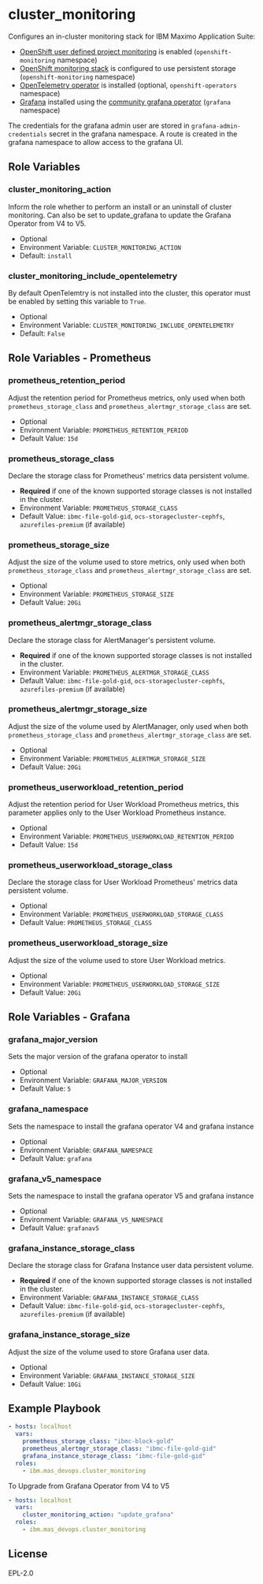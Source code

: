cluster_monitoring
===============================================================================
Configures an in-cluster monitoring stack for IBM Maximo Application Suite:

- [OpenShift user defined project monitoring](https://access.redhat.com/documentation/en-us/openshift_container_platform/4.12/html/monitoring/enabling-monitoring-for-user-defined-projects) is enabled (`openshift-monitoring` namespace)
- [OpenShift monitoring stack](https://access.redhat.com/documentation/en-us/openshift_container_platform/4.12/html/monitoring/index) is configured to use persistent storage (`openshift-monitoring` namespace)
- [OpenTelemetry operator](https://github.com/open-telemetry/opentelemetry-operator) is installed (optional, `openshift-operators` namespace)
- [Grafana](https://grafana.com/) installed using the [community grafana operator](https://github.com/grafana-operator/grafana-operator) (`grafana` namespace)

The credentials for the grafana admin user are stored in `grafana-admin-credentials` secret in the grafana namespace. A route  is created in the grafana namespace to allow access to the grafana UI.


Role Variables
-------------------------------------------------------------------------------
### cluster_monitoring_action
Inform the role whether to perform an install or an uninstall of cluster monitoring. Can also be set to update_grafana to update the Grafana Operator from V4 to V5.

- Optional
- Environment Variable: `CLUSTER_MONITORING_ACTION`
- Default: `install`

### cluster_monitoring_include_opentelemetry
By default OpenTelemtry is not installed into the cluster, this operator must be enabled by setting this variable to `True`.

- Optional
- Environment Variable: `CLUSTER_MONITORING_INCLUDE_OPENTELEMETRY`
- Default: `False`


Role Variables - Prometheus
-------------------------------------------------------------------------------
### prometheus_retention_period
Adjust the retention period for Prometheus metrics, only used when both `prometheus_storage_class` and `prometheus_alertmgr_storage_class` are set.

- Optional
- Environment Variable: `PROMETHEUS_RETENTION_PERIOD`
- Default Value: `15d`

### prometheus_storage_class
Declare the storage class for Prometheus' metrics data persistent volume.

- **Required** if one of the known supported storage classes is not installed in the cluster.
- Environment Variable: `PROMETHEUS_STORAGE_CLASS`
- Default Value: `ibmc-file-gold-gid`, `ocs-storagecluster-cephfs`, `azurefiles-premium` (if available)

### prometheus_storage_size
Adjust the size of the volume used to store metrics, only used when both `prometheus_storage_class` and `prometheus_alertmgr_storage_class` are set.

- Optional
- Environment Variable: `PROMETHEUS_STORAGE_SIZE`
- Default Value: `20Gi`

### prometheus_alertmgr_storage_class
Declare the storage class for AlertManager's persistent volume.

- **Required** if one of the known supported storage classes is not installed in the cluster.
- Environment Variable: `PROMETHEUS_ALERTMGR_STORAGE_CLASS`
- Default Value: `ibmc-file-gold-gid`, `ocs-storagecluster-cephfs`, `azurefiles-premium` (if available)

### prometheus_alertmgr_storage_size
Adjust the size of the volume used by AlertManager, only used when both `prometheus_storage_class` and `prometheus_alertmgr_storage_class` are set.

- Optional
- Environment Variable: `PROMETHEUS_ALERTMGR_STORAGE_SIZE`
- Default Value: `20Gi`

### prometheus_userworkload_retention_period
Adjust the retention period for User Workload Prometheus metrics, this parameter applies only to the User Workload Prometheus instance.

- Optional
- Environment Variable: `PROMETHEUS_USERWORKLOAD_RETENTION_PERIOD`
- Default Value: `15d`

### prometheus_userworkload_storage_class
Declare the storage class for User Workload Prometheus' metrics data persistent volume.

- Optional
- Environment Variable: `PROMETHEUS_USERWORKLOAD_STORAGE_CLASS`
- Default Value: `PROMETHEUS_STORAGE_CLASS`

### prometheus_userworkload_storage_size
Adjust the size of the volume used to store User Workload metrics.

- Optional
- Environment Variable: `PROMETHEUS_USERWORKLOAD_STORAGE_SIZE`
- Default Value: `20Gi`


Role Variables - Grafana
-------------------------------------------------------------------------------
### grafana_major_version
Sets the major version of the grafana operator to install

- Optional
- Environment Variable: `GRAFANA_MAJOR_VERSION`
- Default Value: `5`

### grafana_namespace
Sets the namespace to install the grafana operator V4 and grafana instance

- Optional
- Environment Variable: `GRAFANA_NAMESPACE`
- Default Value: `grafana`

### grafana_v5_namespace
Sets the namespace to install the grafana operator V5 and grafana instance

- Optional
- Environment Variable: `GRAFANA_V5_NAMESPACE`
- Default Value: `grafanav5`

### grafana_instance_storage_class
Declare the storage class for Grafana Instance user data persistent volume.

- **Required** if one of the known supported storage classes is not installed in the cluster.
- Environment Variable: `GRAFANA_INSTANCE_STORAGE_CLASS`
- Default Value: `ibmc-file-gold-gid`, `ocs-storagecluster-cephfs`, `azurefiles-premium` (if available)

### grafana_instance_storage_size
Adjust the size of the volume used to store Grafana user data.

- Optional
- Environment Variable: `GRAFANA_INSTANCE_STORAGE_SIZE`
- Default Value: `10Gi`


Example Playbook
-------------------------------------------------------------------------------

```yaml
- hosts: localhost
  vars:
    prometheus_storage_class: "ibmc-block-gold"
    prometheus_alertmgr_storage_class: "ibmc-file-gold-gid"
    grafana_instance_storage_class: "ibmc-file-gold-gid"
  roles:
    - ibm.mas_devops.cluster_monitoring
```

To Upgrade from Grafana Operator from V4 to V5

```yaml
- hosts: localhost
  vars:
    cluster_monitoring_action: "update_grafana"
  roles:
    - ibm.mas_devops.cluster_monitoring
```

License
-------------------------------------------------------------------------------

EPL-2.0
